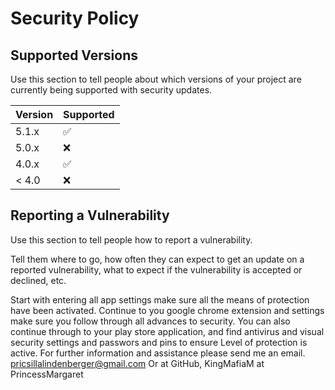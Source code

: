 # Security Policy

## Supported Versions

Use this section to tell people about which versions of your project are
currently being supported with security updates.

| Version | Supported          |
| ------- | ------------------ |
| 5.1.x   | :white_check_mark: |
| 5.0.x   | :x:                |
| 4.0.x   | :white_check_mark: |
| < 4.0   | :x:                |

## Reporting a Vulnerability

Use this section to tell people how to report a vulnerability.

Tell them where to go, how often they can expect to get an update on a
reported vulnerability, what to expect if the vulnerability is accepted or
declined, etc.

Start with entering all app settings make sure all the means of protection have been activated.
Continue to you google chrome extension and settings make sure you follow through all advances to security.
You can also continue through to your play store application, and find antivirus and visual security settings and passwors and pins to ensure
Level of protection is active. For further information and assistance please send me an email.
pricsillalindenberger@gmail.com
Or at GitHub, KingMafiaM at PrincessMargaret
